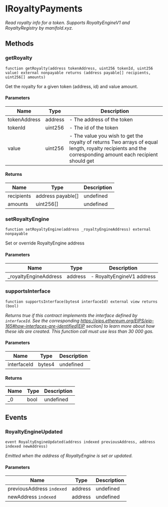 # IRoyaltyPayments







*Read royalty info for a token.      Supports RoyaltyEngineV1 and RoyaltyRegistry by manifold.xyz.*

## Methods

### getRoyalty

```solidity
function getRoyalty(address tokenAddress, uint256 tokenId, uint256 value) external nonpayable returns (address payable[] recipients, uint256[] amounts)
```

Get the royalty for a given token (address, id) and value amount.



#### Parameters

| Name | Type | Description |
|---|---|---|
| tokenAddress | address | - The address of the token |
| tokenId | uint256 | - The id of the token |
| value | uint256 | - The value you wish to get the royalty of returns Two arrays of equal length, royalty recipients and the corresponding amount each recipient should get |

#### Returns

| Name | Type | Description |
|---|---|---|
| recipients | address payable[] | undefined |
| amounts | uint256[] | undefined |

### setRoyaltyEngine

```solidity
function setRoyaltyEngine(address _royaltyEngineAddress) external nonpayable
```

Set or override RoyaltyEngine address



#### Parameters

| Name | Type | Description |
|---|---|---|
| _royaltyEngineAddress | address | - RoyaltyEngineV1 address |

### supportsInterface

```solidity
function supportsInterface(bytes4 interfaceId) external view returns (bool)
```



*Returns true if this contract implements the interface defined by `interfaceId`. See the corresponding https://eips.ethereum.org/EIPS/eip-165#how-interfaces-are-identified[EIP section] to learn more about how these ids are created. This function call must use less than 30 000 gas.*

#### Parameters

| Name | Type | Description |
|---|---|---|
| interfaceId | bytes4 | undefined |

#### Returns

| Name | Type | Description |
|---|---|---|
| _0 | bool | undefined |



## Events

### RoyaltyEngineUpdated

```solidity
event RoyaltyEngineUpdated(address indexed previousAddress, address indexed newAddress)
```



*Emitted when the address of RoyaltyEngine is set or updated.*

#### Parameters

| Name | Type | Description |
|---|---|---|
| previousAddress `indexed` | address | undefined |
| newAddress `indexed` | address | undefined |



